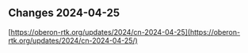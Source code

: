 ## Changes 2024-04-25

[https://oberon-rtk.org/updates/2024/cn-2024-04-25](https://oberon-rtk.org/updates/2024/cn-2024-04-25/)
